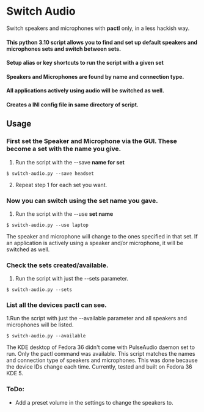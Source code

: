 # Switch Audio
Switch speakers and microphones with **pactl** only, in a less hackish way.

#### This python 3.10 script allows you to find and set up default speakers and microphones sets and switch between sets.
#### Setup alias or key shortcuts to run the script with a given **set**
#### Speakers and Microphones are found by name and connection type.
#### All applications actively using audio will be switched as well.
#### Creates a INI config file in same directory of script.

## Usage
### First set the Speaker and Microphone via the GUI. These become a set with the name you give.
1. Run the script with the --save **name for set**
~~~
$ switch-audio.py --save headset
~~~
2. Repeat step 1 for each set you want.

### Now you can switch using the set name you gave.
1. Run the script with the --use **set name**
~~~
$ switch-audio.py --use laptop
~~~
The speaker and microphone will change to the ones specified in that set.
If an application is actively using a speaker and/or microphone, it will be switched as well.

### Check the sets created/available.
1. Run the script with just the --sets parameter.
~~~
$ switch-audio.py --sets
~~~

### List all the devices pactl can see.
1.Run the script with just the --available parameter and all speakers and microphones will be listed.
~~~
$ switch-audio.py --available
~~~

The KDE desktop of Fedora 36 didn't come with PulseAudio daemon set to run.
Only the pactl command was available.
This script matches the names and connection type of speakers and microphones.
This was done because the device IDs change each time.
Currently, tested and built on Fedora 36 KDE 5.

### ToDo:
- Add a preset volume in the settings to change the speakers to.
